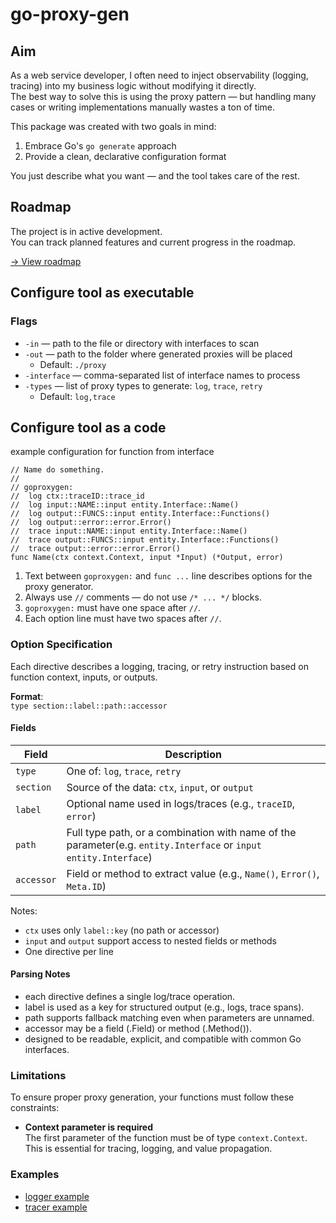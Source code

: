 # go-proxy-gen

## Aim
As a web service developer, I often need to inject observability (logging, tracing) into my business logic without modifying it directly.  
The best way to solve this is using the proxy pattern — but handling many cases or writing implementations manually wastes a ton of time.

This package was created with two goals in mind:
1. Embrace Go's `go generate` approach
2. Provide a clean, declarative configuration format

You just describe what you want — and the tool takes care of the rest.

## Roadmap

The project is in active development.  
You can track planned features and current progress in the roadmap.

[→ View roadmap](doc/roadmap.md)

## Сonfigure tool as executable

### Flags
- `-in` — path to the file or directory with interfaces to scan
- `-out` — path to the folder where generated proxies will be placed
    - Default: `./proxy`
- `-interface` — comma-separated list of interface names to process
- `-types` — list of proxy types to generate: `log`, `trace`, `retry`
    - Default: `log,trace`

## Сonfigure tool as a code

example configuration for function from interface

```
// Name do something.
// 
// goproxygen: 
//  log ctx::traceID::trace_id
//  log input::NAME::input entity.Interface::Name()
//  log output::FUNCS::input entity.Interface::Functions()
//  log output::error::error.Error()
//  trace input::NAME::input entity.Interface::Name()
//  trace output::FUNCS::input entity.Interface::Functions()
//  trace output::error::error.Error()
func Name(ctx context.Context, input *Input) (*Output, error)
```
1. Text between `goproxygen:` and `func ...` line describes options for the proxy generator.  
2. Always use `//` comments — do not use `/* ... */` blocks.  
3. `goproxygen:` must have one space after `//`.  
4. Each option line must have two spaces after `//`.

### Option Specification

Each directive describes a logging, tracing, or retry instruction based on function context, inputs, or outputs.

**Format**:  
`type section::label::path::accessor`

#### Fields

| Field      | Description                                                                                                                |
|------------|----------------------------------------------------------------------------------------------------------------------------|
| `type`     | One of: `log`, `trace`, `retry`                                                                                            |
| `section`  | Source of the data: `ctx`, `input`, or `output`                                                                            |
| `label`    | Optional name used in logs/traces (e.g., `traceID`, `error`)                                                               |
| `path`     | Full type path, or a combination with name of the parameter(e.g. `entity.Interface` or `input entity.Interface`) |
| `accessor` | Field or method to extract value (e.g., `Name()`, `Error()`, `Meta.ID`)                                                    |

Notes:  
- `ctx` uses only `label::key` (no path or accessor)
- `input` and `output` support access to nested fields or methods
-  One directive per line

#### Parsing Notes
- each directive defines a single log/trace operation.
- label is used as a key for structured output (e.g., logs, trace spans).
- path supports fallback matching even when parameters are unnamed.
- accessor may be a field (.Field) or method (.Method()).
- designed to be readable, explicit, and compatible with common Go interfaces.

### Limitations

To ensure proper proxy generation, your functions must follow these constraints:

- **Context parameter is required**  
  The first parameter of the function must be of type `context.Context`.  
  This is essential for tracing, logging, and value propagation.

### Examples
- [logger example](doc/logger.md)
- [tracer example](doc/tracer.md)

